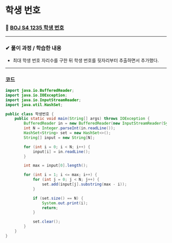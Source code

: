 # **학생 번호**
### 📌 [BOJ S4 1235 학생 번호](https://www.acmicpc.net/problem/1235)
-------------
### **✔ 풀이 과정 / 학습한 내용**
- 최대 학생 번호 자리수를 구한 뒤 학생 번호를 뒷자리부터 추출하면서 추가했다.
-------------
### **코드**
```java
import java.io.BufferedReader;
import java.io.IOException;
import java.io.InputStreamReader;
import java.util.HashSet;

public class 학생번호 {
    public static void main(String[] args) throws IOException {
        BufferedReader in = new BufferedReader(new InputStreamReader(System.in));
        int N = Integer.parseInt(in.readLine());
        HashSet<String> set = new HashSet<>();
        String[] input = new String[N];

        for (int i = 0; i < N; i++) {
            input[i] = in.readLine();
        }

        int max = input[0].length();

        for (int i = 1; i <= max; i++) {
            for (int j = 0; j < N; j++) {
                set.add(input[j].substring(max - i));
            }

            if (set.size() == N) {
                System.out.print(i);
                return;
            }

            set.clear();
        }
    }
}
```